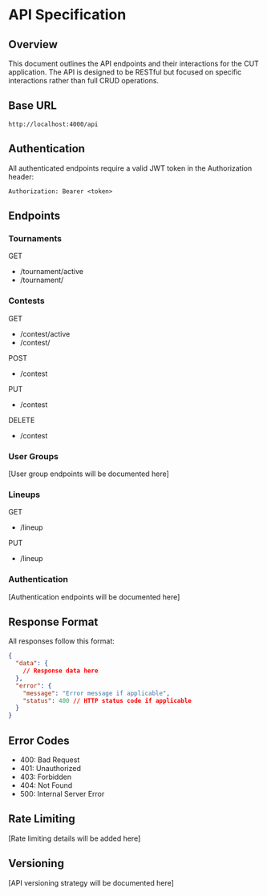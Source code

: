 # API Specification

## Overview

This document outlines the API endpoints and their interactions for the CUT application. The API is designed to be RESTful but focused on specific interactions rather than full CRUD operations.

## Base URL

```
http://localhost:4000/api
```

## Authentication

All authenticated endpoints require a valid JWT token in the Authorization header:

```
Authorization: Bearer <token>
```

## Endpoints

### Tournaments

GET

- /tournament/active
- /tournament/<id>

### Contests

GET

- /contest/active
- /contest/<id>

POST

- /contest

PUT

- /contest

DELETE

- /contest

### User Groups

[User group endpoints will be documented here]

### Lineups

GET

- /lineup

PUT

- /lineup

### Authentication

[Authentication endpoints will be documented here]

## Response Format

All responses follow this format:

```json
{
  "data": {
    // Response data here
  },
  "error": {
    "message": "Error message if applicable",
    "status": 400 // HTTP status code if applicable
  }
}
```

## Error Codes

- 400: Bad Request
- 401: Unauthorized
- 403: Forbidden
- 404: Not Found
- 500: Internal Server Error

## Rate Limiting

[Rate limiting details will be added here]

## Versioning

[API versioning strategy will be documented here]
